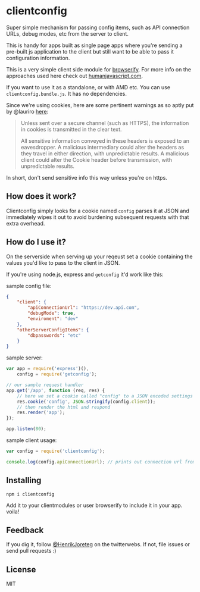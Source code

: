 # clientconfig

Super simple mechanism for passing config items, such as API connection URLs, debug modes, etc from the server to client.

This is handy for apps built as single page apps where you're sending a pre-built js application to the client but still want to be able to pass it configuration information.

This is a very simple client side module for [browserify](https://github.com/substack/node-browserify). For more info on the approaches used here check out [humanjavascript.com](http://humanjavascript.com).

If you want to use it as a standalone, or with AMD etc. You can use `clientconfig.bundle.js`. It has no dependencies.

Since we're using cookies, here are some pertinent warnings as so aptly put by @lauriro [here](https://github.com/litejs/browser-cookie-lite#notes):

>Unless sent over a secure channel (such as HTTPS), the information in cookies is transmitted in the clear text.
>
>All sensitive information conveyed in these headers is exposed to an eavesdropper.
>A malicious intermediary could alter the headers as they travel in either direction, with unpredictable results.
>A malicious client could alter the Cookie header before transmission, with unpredictable results.

In short, don't send sensitive info this way unless you're on https.

## How does it work?

Clientconfig simply looks for a cookie named `config` parses it at JSON and immediately wipes it out to avoid burdening subsequent requests with that extra overhead.

## How do I use it?

On the serverside when serving up your reqeust set a cookie containing the values you'd like to pass to the client in JSON.  

If you're using node.js, express and `getconfig` it'd work like this:

sample config file:

```json
{
    "client": {
        "apiConnectionUrl": "https://dev.api.com",
        "debugMode": true,
        "enviroment": "dev"
    },
    "otherServerConfigItems": {
        "dbpasswords": "etc"
    }
}
```

sample server:

```js
var app = require('express')(),
    config = require('getconfig');

// our sample request handler
app.get('/app', function (req, res) {
    // here we set a cookie called "config" to a JSON encoded settings object
    res.cookie('config', JSON.stringify(config.client));
    // then render the html and respond
    res.render('app');
});

app.listen(80);
```

sample client usage:

```js
var config = require('clientconfig');

console.log(config.apiConnectionUrl); // prints out connection url from server config JSON file

```

## Installing

```
npm i clientconfig
```

Add it to your clientmodules or user browserify to include it in your app. voila!


## Feedback

If you dig it, follow [@HenrikJoreteg](http://twitter.com/henrikjoreteg) on the twitterwebs. If not, file issues or send pull requests :)

## License

MIT
